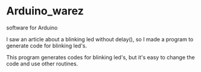 Arduino_warez
=============

software for Arduino

I saw an article about a blinking led without delay(), so I made a program to generate code for blinking led's.

This program generates codes for blinking led's, but it's easy to change the code and use other routines.
